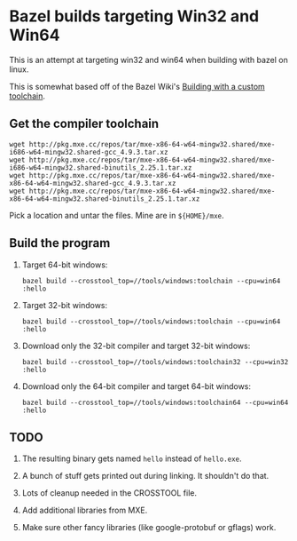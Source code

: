 # Bazel builds targeting Win32 and Win64

This is an attempt at targeting win32 and win64 when building with bazel on
linux.

This is somewhat based off of the Bazel Wiki's
[Building with a custom toolchain](https://github.com/bazelbuild/bazel/wiki/Building-with-a-custom-toolchain).

## Get the compiler toolchain

```
wget http://pkg.mxe.cc/repos/tar/mxe-x86-64-w64-mingw32.shared/mxe-i686-w64-mingw32.shared-gcc_4.9.3.tar.xz
wget http://pkg.mxe.cc/repos/tar/mxe-x86-64-w64-mingw32.shared/mxe-i686-w64-mingw32.shared-binutils_2.25.1.tar.xz
wget http://pkg.mxe.cc/repos/tar/mxe-x86-64-w64-mingw32.shared/mxe-x86-64-w64-mingw32.shared-gcc_4.9.3.tar.xz
wget http://pkg.mxe.cc/repos/tar/mxe-x86-64-w64-mingw32.shared/mxe-x86-64-w64-mingw32.shared-binutils_2.25.1.tar.xz
```

Pick a location and untar the files.  Mine are in `${HOME}/mxe`.


## Build the program

1. Target 64-bit windows:

   ```
   bazel build --crosstool_top=//tools/windows:toolchain --cpu=win64 :hello
   ```

1. Target 32-bit windows:

   ```
   bazel build --crosstool_top=//tools/windows:toolchain --cpu=win64 :hello
   ```

1. Download only the 32-bit compiler and target 32-bit windows:

   ```
   bazel build --crosstool_top=//tools/windows:toolchain32 --cpu=win32 :hello
   ```

1. Download only the 64-bit compiler and target 64-bit windows:

   ```
   bazel build --crosstool_top=//tools/windows:toolchain64 --cpu=win64 :hello
   ```

## TODO

1. The resulting binary gets named `hello` instead of `hello.exe`.

1. A bunch of stuff gets printed out during linking.  It shouldn't do that.

1. Lots of cleanup needed in the CROSSTOOL file.

1. Add additional libraries from MXE.

1. Make sure other fancy libraries (like google-protobuf or gflags) work.
